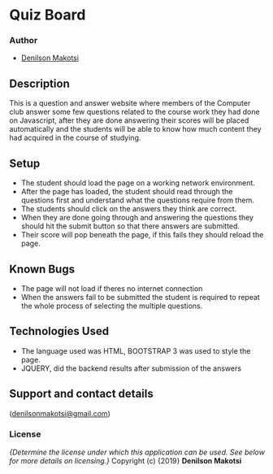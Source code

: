 # Quiz Board
### Author
- [Denilson Makotsi](https://github.com/Denilson1999/quiz-board)
## Description
This is a question and answer website where members of the Computer club answer some few questions related to the course work they had done on Javascript, after they are done answering their scores will be placed automatically and the students will be able to know how much content they had acquired in the course of studying.
## Setup
* The student should load the page on a working network environment.
* After the page has loaded, the student should read through the questions first and understand what the questions require from them.
* The students should click on the answers they think are correct.
* When they are done going through and answering the questions they should hit the submit button so that there answers are submitted.
* Their score will pop beneath the page, if this fails they should reload the page.
## Known Bugs
* The page will not load if theres no internet connection
* When the answers fail to be submitted the student is required to repeat the whole process of selecting the multiple questions.
## Technologies Used
* The language used was HTML, BOOTSTRAP 3 was used to style the page.
* JQUERY, did the backend results after submission of the answers
## Support and contact details
(denilsonmakotsi@gmail.com)
### License
*{Determine the license under which this application can be used.  See below for more details on licensing.}*
Copyright (c) {2019} **Denilson Makotsi**
